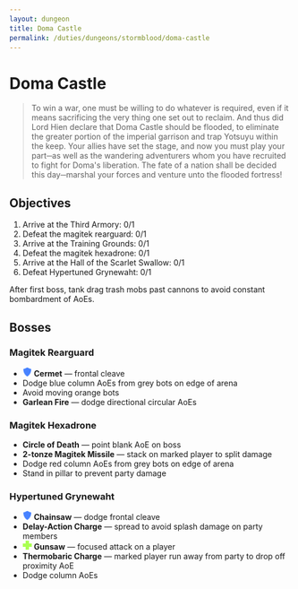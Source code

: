 ```yaml
---
layout: dungeon
title: Doma Castle
permalink: /duties/dungeons/stormblood/doma-castle
---
```


# Doma Castle

> To win a war, one must be willing to do whatever is required, even if it means sacrificing the very thing one set out to reclaim. And thus did Lord Hien declare that Doma Castle should be flooded, to eliminate the greater portion of the imperial garrison and trap Yotsuyu within the keep. Your allies have set the stage, and now you must play your part─as well as the wandering adventurers whom you have recruited to fight for Doma's liberation. The fate of a nation shall be decided this day─marshal your forces and venture unto the flooded fortress!

## Objectives

1. Arrive at the Third Armory: 0/1
2. Defeat the magitek rearguard: 0/1
3. Arrive at the Training Grounds: 0/1
4. Defeat the magitek hexadrone: 0/1
5. Arrive at the Hall of the Scarlet Swallow: 0/1
6. Defeat Hypertuned Grynewaht: 0/1

After first boss, tank drag trash mobs past cannons to avoid constant bombardment of AoEs.

## Bosses

### Magitek Rearguard

- ![](/assets/icons/role-tank.png) **Cermet** — frontal cleave
- Dodge blue column AoEs from grey bots on edge of arena
- Avoid moving orange bots
- **Garlean Fire** — dodge directional circular AoEs

### Magitek Hexadrone

- **Circle of Death** — point blank AoE on boss
- **2-tonze Magitek Missile** — stack on marked player to split damage
- Dodge red column AoEs from grey bots on edge of arena
- Stand in pillar to prevent party damage

### Hypertuned Grynewaht

- ![](/assets/icons/role-tank.png) **Chainsaw** — dodge frontal cleave
- **Delay-Action Charge** — spread to avoid splash damage on party members
- ![](/assets/icons/role-healer.png) **Gunsaw** — focused attack on a player
- **Thermobaric Charge** — marked player run away from party to drop off proximity AoE
- Dodge column AoEs

